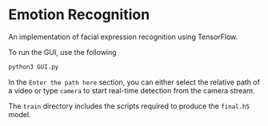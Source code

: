 # Emotion Recognition

An implementation of facial expression recognition using TensorFlow.

To run the GUI, use the following

```bash
python3 GUI.py
```

In the `Enter the path here` section, you can either select the relative path of a video or type `camera` to start real-time detection from the camera stream.

The `train` directory includes the scripts required to produce the `final.h5` model.
